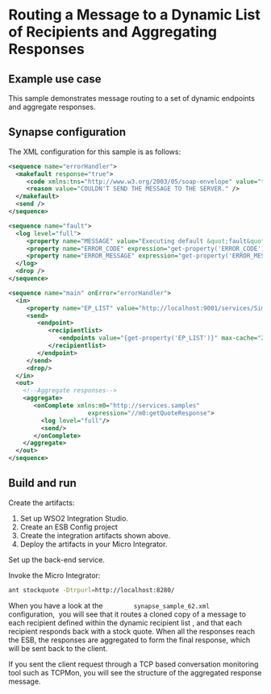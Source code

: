 # Routing a Message to a Dynamic List of Recipients and Aggregating Responses

## Example use case

This sample demonstrates message routing to a set of dynamic endpoints and aggregate responses.

## Synapse configuration

The XML configuration for this sample is as follows:

```xml tab='Error Handling Sequence'
<sequence name="errorHandler">
  <makefault response="true">
     <code xmlns:tns="http://www.w3.org/2003/05/soap-envelope" value="tns:Receiver" />
     <reason value="COULDN'T SEND THE MESSAGE TO THE SERVER." />
  </makefault>
  <send />
</sequence>
```

```xml tab='Fault Sequence'
<sequence name="fault">
  <log level="full">
     <property name="MESSAGE" value="Executing default &quot;fault&quot; sequence" />
     <property name="ERROR_CODE" expression="get-property('ERROR_CODE')" />
     <property name="ERROR_MESSAGE" expression="get-property('ERROR_MESSAGE')" />
  </log>
  <drop />
</sequence>
```

```xml tab='Sequence'
<sequence name="main" onError="errorHandler">
  <in>
     <property name="EP_LIST" value="http://localhost:9001/services/SimpleStockQuoteService,http://localhost:9002/services/SimpleStockQuoteService,http://localhost:9003/services/SimpleStockQuoteService"/>  
     <send>
        <endpoint>
           <recipientlist>
              <endpoints value="{get-property('EP_LIST')}" max-cache="20" />
           </recipientlist>
        </endpoint>
     </send>
     <drop/>
  </in>
  <out>
    <!--Aggregate responses-->
    <aggregate>
       <onComplete xmlns:m0="http://services.samples"
                      expression="//m0:getQuoteResponse">
         <log level="full"/>
         <send/>
       </onComplete>
    </aggregate>
  </out>
</sequence>
```
## Build and run

Create the artifacts:

1. Set up WSO2 Integration Studio.
2. Create an ESB Config project
3. Create the integration artifacts shown above.
4. Deploy the artifacts in your Micro Integrator.

Set up the back-end service.

Invoke the Micro Integrator:

```bash
ant stockquote -Dtrpurl=http://localhost:8280/
```

When you have a look at the `         synapse_sample_62.xml        `
configuration,  you will see that it routes a cloned copy of a message
to each recipient defined within the dynamic recipient list , and that
each recipient responds back with a stock quote. When all the responses
reach the ESB, the responses are aggregated to form the final response,
which will be sent back to the client.

If you sent the client request through a TCP based conversation
monitoring tool such as TCPMon, you will see the structure of the
aggregated response message.
